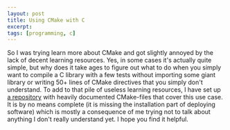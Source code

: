 ```yaml
---
layout: post
title: Using CMake with C
excerpt: 
tags: [programming, c]
---
```


So I was trying learn more about CMake and got slightly annoyed by the lack of decent learning resources. Yes, in some cases it's actually quite simple, but why does it take ages to figure out what to do when you simply want to compile a C library with a few tests without importing some giant library or writing 50+ lines of CMake directives that you simply don't understand.
To add to that pile of useless learning resources, I have set up [a repository](https://github.com/sschoener/cmake-example-project) with heavily documented CMake-files that cover this use case. It is by no means complete (it is missing the installation part of deploying software) which is mostly a consequence of me trying not to talk about anything I don't really understand yet. I hope you find it helpful.